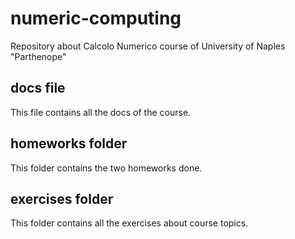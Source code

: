 # numeric-computing
Repository about Calcolo Numerico course of University of Naples "Parthenope"

## docs file
This file contains all the docs of the course.

## homeworks folder
This folder contains the two homeworks done.

## exercises folder
This folder contains all the exercises about course topics.


